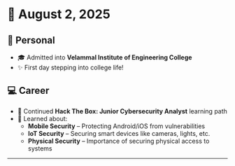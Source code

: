 # 📅 August 2, 2025

## 🧍 Personal

- 🎓 Admitted into **Velammal Institute of Engineering College**
- ✨ First day stepping into college life!

## 💻 Career

- 🧠 Continued **Hack The Box: Junior Cybersecurity Analyst** learning path
- 🔐 Learned about:
  - **Mobile Security** – Protecting Android/iOS from vulnerabilities
  - **IoT Security** – Securing smart devices like cameras, lights, etc.
  - **Physical Security** – Importance of securing physical access to systems

--- 

